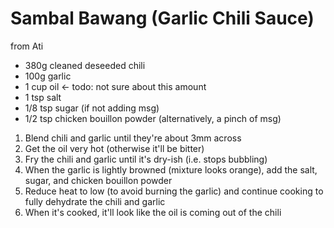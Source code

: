 # Sambal Bawang (Garlic Chili Sauce)

from Ati

* 380g cleaned deseeded chili
* 100g garlic
* 1 cup oil <- todo: not sure about this amount
* 1 tsp salt
* 1/8 tsp sugar (if not adding msg)
* 1/2 tsp chicken bouillon powder (alternatively, a pinch of msg)

1. Blend chili and garlic until they're about 3mm across
2. Get the oil very hot (otherwise it'll be bitter)
3. Fry the chili and garlic until it's dry-ish (i.e. stops bubbling)
4. When the garlic is lightly browned (mixture looks orange), add the salt, sugar, and chicken bouillon powder
5. Reduce heat to low (to avoid burning the garlic) and continue cooking to fully dehydrate the chili and garlic 
6. When it's cooked, it'll look like the oil is coming out of the chili

